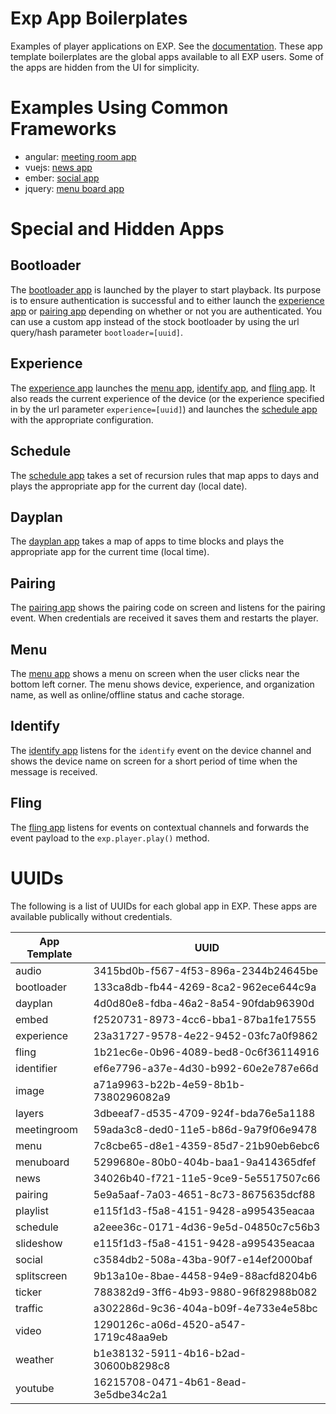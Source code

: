 # Exp App Boilerplates

Examples of player applications on EXP. See the [documentation](https://docs.goexp.io). These app template boilerplates are the global apps available to all EXP users. Some of the apps are hidden from the UI for simplicity.

# Examples Using Common Frameworks

- angular: [meeting room app](meeting-room-app)
- vuejs: [news app](news-app)
- ember: [social app](social-feed)
- jquery: [menu board app](menu-board)

# Special and Hidden Apps

## Bootloader

The [bootloader app](bootloader) is launched by the player to start playback. Its purpose is to ensure authentication is successful and to either launch the [experience app](#experience) or [pairing app](#pairing) depending on whether or not you are authenticated. You can use a custom app instead of the stock bootloader by using the url query/hash parameter `bootloader=[uuid]`.

## Experience

The [experience app](experience) launches the [menu app](#menu), [identify app](#identify), and [fling app](#fling). It also reads the current experience of the device (or the experience specified in by the url parameter `experience=[uuid]`) and launches the [schedule app](#schedule) with the appropriate configuration.

## Schedule

The [schedule app](schedule) takes a set of recursion rules that map apps to days and plays the appropriate app for the current day (local date).

## Dayplan

The [dayplan app](dayplan) takes a map of apps to time blocks and plays the appropriate app for the current time (local time).

## Pairing

The [pairing app](pairing) shows the pairing code on screen and listens for the pairing event. When credentials are received it saves them and restarts the player.

## Menu

The [menu app](menu) shows a menu on screen when the user clicks near the bottom left corner. The menu shows device, experience, and organization name, as well as online/offline status and cache storage.

## Identify

The [identify app](identify) listens for the `identify` event on the device channel and shows the device name on screen for a short period of time when the message is received.

## Fling

The [fling app](fling) listens for events on contextual channels and forwards the event payload to the `exp.player.play()` method.


# UUIDs

The following is a list of UUIDs for each global app in EXP. These apps are available publically without credentials.

| App Template | UUID |
|--------------|------|
|audio|3415bd0b-f567-4f53-896a-2344b24645be|
|bootloader|133ca8db-fb44-4269-8ca2-962ece644c9a|
|dayplan|4d0d80e8-fdba-46a2-8a54-90fdab96390d|
|embed|f2520731-8973-4cc6-bba1-87ba1fe17555|
|experience|23a31727-9578-4e22-9452-03fc7a0f9862|
|fling|1b21ec6e-0b96-4089-bed8-0c6f36114916|
|identifier|ef6e7796-a37e-4d30-b992-60e2e787e66d|
|image|a71a9963-b22b-4e59-8b1b-7380296082a9|
|layers|3dbeeaf7-d535-4709-924f-bda76e5a1188|
|meetingroom|59ada3c8-ded0-11e5-b86d-9a79f06e9478|
|menu|7c8cbe65-d8e1-4359-85d7-21b90eb6ebc6|
|menuboard|5299680e-80b0-404b-baa1-9a414365dfef|
|news|34026b40-f721-11e5-9ce9-5e5517507c66|
|pairing|5e9a5aaf-7a03-4651-8c73-8675635dcf88|
|playlist|e115f1d3-f5a8-4151-9428-a995435eacaa|
|schedule|a2eee36c-0171-4d36-9e5d-04850c7c56b3|
|slideshow|e115f1d3-f5a8-4151-9428-a995435eacaa|
|social|c3584db2-508a-43ba-90f7-e14ef2000baf|
|splitscreen|9b13a10e-8bae-4458-94e9-88acfd8204b6|
|ticker|788382d9-3ff6-4b93-9880-96f82988b082|
|traffic|a302286d-9c36-404a-b09f-4e733e4e58bc|
|video|1290126c-a06d-4520-a547-1719c48aa9eb|
|weather|b1e38132-5911-4b16-b2ad-30600b8298c8|
|youtube|16215708-0471-4b61-8ead-3e5dbe34c2a1|

